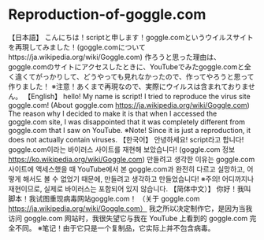 # Reproduction-of-goggle.com
【日本語】
こんにちは！scriptと申します！goggle.comというウイルスサイトを再現してみました！(goggle.comについてhttps://ja.wikipedia.org/wiki/Goggle.com)
作ろうと思った理由は、goggle.comのサイトにアクセスしたときに、YouTubeでみたgoggle.comと全く違くてがっかりして、どうやっても見れなかったので、作ってやろうと思って作りました！
※注意！あくまで再現なので、実際にウイルスは含まれておりません。
【English】
hello! My name is script! I tried to reproduce the virus site goggle.com! (About goggle.com https://ja.wikipedia.org/wiki/Goggle.com)
The reason why I decided to make it is that when I accessed the goggle.com site, I was disappointed that it was completely different from goggle.com that I saw on YouTube.
※Note! Since it is just a reproduction, it does not actually contain viruses.
【한국어】
안녕하세요! script라고 합니다! goggle.com이라는 바이러스 사이트를 재현해 보았습니다! (goggle.com 정보 https://ko.wikipedia.org/wiki/Goggle.com)
만들려고 생각한 이유는 goggle.com 사이트에 액세스했을 때 YouTube에서 본 goggle.com과 완전히 다르고 실망하고, 어떻게 해서도 볼 수 없었기 때문에, 만들려고 생각하고 만들었습니다!
※주의! 어디까지나 재현이므로, 실제로 바이러스는 포함되어 있지 않습니다.
【简体中文）】
你好！我叫脚本！我试图重现病毒网站goggle.com！ （关于 goggle.com https://ja.wikipedia.org/wiki/Goggle.com）
我之所以决定制作它，是因为当我访问 goggle.com 网站时，我很失望它与我在 YouTube 上看到的 goggle.com 完全不同。
※笔记！由于它只是一个复制品，它实际上并不包含病毒。

